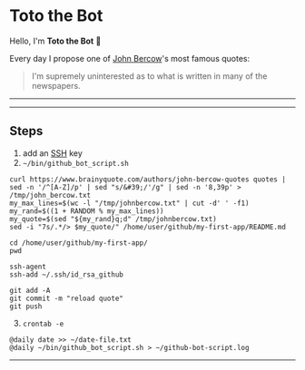 # Toto the Bot

Hello, I'm **Toto the Bot** :robot:

Every day I propose one of [John Bercow](https://www.brainyquote.com/authors/john-bercow-quotes)'s most famous quotes:

> I'm supremely uninterested as to what is written in many of the newspapers.



***

***

## Steps

1. add an [SSH](https://docs.github.com/en/github/authenticating-to-github/connecting-to-github-with-ssh) key
2. `~/bin/github_bot_script.sh`
```
curl https://www.brainyquote.com/authors/john-bercow-quotes quotes | sed -n '/^[A-Z]/p' | sed "s/&#39;/'/g" | sed -n '8,39p' > /tmp/john_bercow.txt
my_max_lines=$(wc -l "/tmp/johnbercow.txt" | cut -d' ' -f1)
my_rand=$((1 + RANDOM % my_max_lines))
my_quote=$(sed "${my_rand}q;d" /tmp/johnbercow.txt)
sed -i "7s/.*/> $my_quote/" /home/user/github/my-first-app/README.md

cd /home/user/github/my-first-app/
pwd

ssh-agent
ssh-add ~/.ssh/id_rsa_github

git add -A
git commit -m "reload quote"
git push
```
3. `crontab -e`
```
@daily date >> ~/date-file.txt
@daily ~/bin/github_bot_script.sh > ~/github-bot-script.log
```

***

